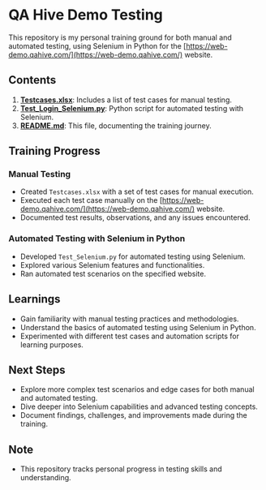 # QA Hive Demo Testing

This repository is my personal training ground for both manual and automated testing, using Selenium in Python for the [https://web-demo.qahive.com/](https://web-demo.qahive.com/) website.

## Contents

1. [**Testcases.xlsx**](/Testcases.xlsx): Includes a list of test cases for manual testing.
2. [**Test_Login_Selenium.py**](/Test_Login_Selenium.py): Python script for automated testing with Selenium.
3. [**README.md**](/README.md): This file, documenting the training journey.

## Training Progress

### Manual Testing

- Created `Testcases.xlsx` with a set of test cases for manual execution.
- Executed each test case manually on the [https://web-demo.qahive.com/](https://web-demo.qahive.com/) website.
- Documented test results, observations, and any issues encountered.

### Automated Testing with Selenium in Python

- Developed `Test_Selenium.py` for automated testing using Selenium.
- Explored various Selenium features and functionalities.
- Ran automated test scenarios on the specified website.

## Learnings

- Gain familiarity with manual testing practices and methodologies.
- Understand the basics of automated testing using Selenium in Python.
- Experimented with different test cases and automation scripts for learning purposes.

## Next Steps

- Explore more complex test scenarios and edge cases for both manual and automated testing.
- Dive deeper into Selenium capabilities and advanced testing concepts.
- Document findings, challenges, and improvements made during the training.

## Note

- This repository tracks personal progress in testing skills and understanding.

